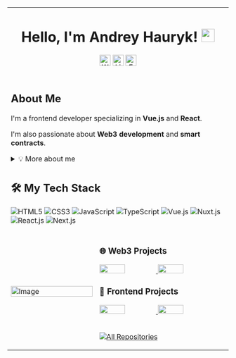 <table>
  <tr>
    <td colspan="2" align="center">
      <h1>Hello, I'm Andrey Hauryk!
        <img src="https://media.giphy.com/media/hvRJCLFzcasrR4ia7z/giphy.gif" width="30"/>
      </h1>
      <p>
        <a href="https://andrey-hauryk.github.io/andrey-hauryk-web-cv/">
          <img 
            src="https://img.shields.io/badge/-Web%20CV-3423A6?style=flat&logo=Google-Chrome&logoColor=white" 
            alt="Website Badge" 
            height="25" 
        /></a>
        <a href="https://www.linkedin.com/in/hauryk-andrey/">
          <img 
            src="https://custom-icon-badges.demolab.com/badge/LinkedIn-0A66C2?logo=linkedin-white&logoColor=fff"
            alt="LinkedIn Badge" 
            height="25" 
          /></a>
        <a href="mailto:hauryk.andrey@gmail.com">
          <img 
          src="https://img.shields.io/badge/Gmail-D14836?logo=gmail&logoColor=white" 
          alt="Email Badge" 
          height="25" 
        /></a>
      </p>
    </td>
  </tr>
  <tr>
    <td colspan="2">
      <h2>About Me</h2>
      <p>I'm a frontend developer specializing in <strong>Vue.js</strong> and <strong>React</strong>.</p>
      <p>I'm also passionate about <strong>Web3 development</strong> and <strong>smart contracts</strong>.</p>
      <details>
        <summary>💡 More about me</summary>
        <ul>
          <li>💻 Experienced <strong>Frontend Developer</strong></li>
          <li>🛠 Specializing in <strong>smart contract integration</strong></li>
          <li>⚡ Working with <strong>Solidity, Ethereum SDKs</strong></li>
          <li>🚀 Passionate about <strong>decentralized UI/UX</strong></li>
        </ul>
      </details>
    </td>
  </tr>

  <tr>
    <td colspan="2">
      <h2>🛠 My Tech Stack</h2>
      <p>
        <img src="https://img.shields.io/badge/-HTML5-%23E44D27?style=flat-square&logo=html5&logoColor=ffffff" alt="HTML5" />
        <img src="https://img.shields.io/badge/-CSS3-%231572B6?style=flat-square&logo=css3" alt="CSS3" />
        <img src="https://img.shields.io/badge/-JavaScript-%23F7DF1C?style=flat-square&logo=javascript&logoColor=000000" alt="JavaScript" />
        <img src="https://img.shields.io/badge/-TypeScript-007ACC?style=flat-square&logo=typescript&logoColor=white" alt="TypeScript" />
        <img src="https://img.shields.io/badge/-Vue.js-%232c3e50?style=flat-square&logo=vuedotjs" alt="Vue.js" />
        <img src="https://img.shields.io/badge/-Nuxt.js-%23282C34?style=flat-square&logo=nuxtdotjs" alt="Nuxt.js" />
        <img src="https://img.shields.io/badge/-React.js-%23282C34?style=flat-square&logo=react" alt="React.js" />
        <img src="https://img.shields.io/badge/-Next.js-%23000000?style=flat-square&logo=nextdotjs" alt="Next.js" />
      </p>
    </td>
  </tr>

  <tr>
    <td rowspan="2" width="40%">
      <img src="https://i.imgur.com/VxANS89.jpg" width="100%" alt="Image" />
    </td>
    <td>
      <h3>🌐 Web3 Projects</h3>
      <p>
        <a href="https://github.com/Enhanced-TTVDropBot">
          <img width="45%" src="https://denvercoder1-github-readme-stats.vercel.app/api/pin/?username=Giingu&repo=Enhanced-TTVDropBot&theme=react&bg_color=1F222E&title_color=F85D7F&icon_color=F8D866&hide_border=true" />
        </a>
        <a href="https://github.com/Giingu/DiscordPlus">
          <img width="45%" src="https://denvercoder1-github-readme-stats.vercel.app/api/pin?username=Giingu&repo=DiscordPlus&theme=react&bg_color=1F222E&title_color=F85D7F&icon_color=F8D866&hide_border=true" />
        </a>
      </p>
      <h3>🎨 Frontend Projects</h3>
      <p>
        <a href="https://github.com/Enhanced-TTVDropBot">
          <img width="45%" src="https://denvercoder1-github-readme-stats.vercel.app/api/pin/?username=Giingu&repo=Enhanced-TTVDropBot&theme=react&bg_color=1F222E&title_color=F85D7F&icon_color=F8D866&hide_border=true" />
        </a>
        <a href="https://github.com/Giingu/DiscordPlus">
          <img width="45%" src="https://denvercoder1-github-readme-stats.vercel.app/api/pin?username=Giingu&repo=DiscordPlus&theme=react&bg_color=1F222E&title_color=F85D7F&icon_color=F8D866&hide_border=true" />
        </a>
      </p>
    </td>
  </tr>

  <tr>
    <td>
      <p align="left">
        <a href="https://github.com/andrey-hauryk?tab=repositories">
          <img alt="All Repositories" title="All Repositories" src="https://custom-icon-badges.herokuapp.com/badge/-All%20Repos-2962FF?style=for-the-badge&logoColor=white&logo=repo" />
        </a>
      </p>
    </td>
  </tr>
</table>

